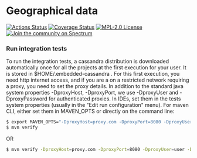 # Geographical data

[![Actions Status](https://github.com/gridsuite/geo-data/workflows/CI/badge.svg)](https://github.com/gridsuite/geo-data/actions)
[![Coverage Status](https://sonarcloud.io/api/project_badges/measure?project=org.gridsuite%3Ageo-data&metric=coverage)](https://sonarcloud.io/component_measures?id=org.gridsuite%3Ageo-data&metric=coverage)
[![MPL-2.0 License](https://img.shields.io/badge/license-MPL_2.0-blue.svg)](https://www.mozilla.org/en-US/MPL/2.0/)
[![Join the community on Spectrum](https://withspectrum.github.io/badge/badge.svg)](https://spectrum.chat/powsybl)

### Run integration tests

To run the integration tests, a cassandra distribution is downloaded automatically once for all the projects at the first execution for your user. It is stored in $HOME/.embedded-cassandra . For this first execution, you need http internet access, and if you are a on a restricted network requiring a proxy, you need to set the proxy details. In addition to the standard java system properties -DproxyHost, -DproxyPort, we use -DproxyUser and -DproxyPassword for authenticated proxies. In IDEs, set them in the tests system properties (usually in the "Edit run configuration" menu). For maven CLI, either set them in MAVEN_OPTS or directly on the command line:

```bash
$ export MAVEN_OPTS="-DproxyHost=proxy.com -DproxyPort=8080 -DproxyUser=user -DproxyPassword=XXXX"
$ mvn verify
```

OR

```bash
$ mvn verify -DproxyHost=proxy.com -DproxyPort=8080 -DproxyUser=user -DproxyPassword=XXXX
```
